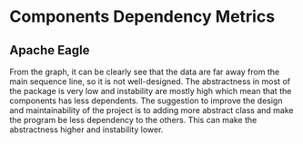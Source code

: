 # Components Dependency Metrics
## Apache Eagle
From the graph, it can be clearly see that the data are far away from the main sequence line, so it is not well-designed. The abstractness in most of the package is very low and instability are mostly high which mean that the components has less dependents. The suggestion to improve the design and maintainability of the project is to adding more abstract class and make the program be less dependency to the others. This can make the abstractness higher and instability lower.